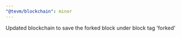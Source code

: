 ```yaml
---
"@tevm/blockchain": minor
---
```


Updated blockchain to save the forked block under block tag 'forked'
